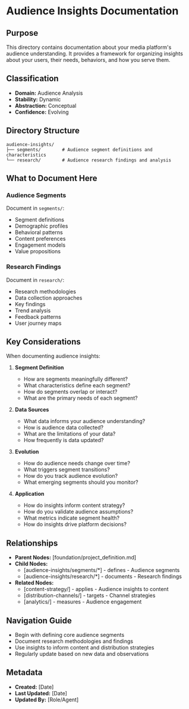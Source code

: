 # Audience Insights Documentation

## Purpose
This directory contains documentation about your media platform's audience understanding. It provides a framework for organizing insights about your users, their needs, behaviors, and how you serve them.

## Classification
- **Domain:** Audience Analysis
- **Stability:** Dynamic
- **Abstraction:** Conceptual
- **Confidence:** Evolving

## Directory Structure

```
audience-insights/
├── segments/        # Audience segment definitions and characteristics
└── research/        # Audience research findings and analysis
```

## What to Document Here

### Audience Segments
Document in `segments/`:
- Segment definitions
- Demographic profiles
- Behavioral patterns
- Content preferences
- Engagement models
- Value propositions

### Research Findings
Document in `research/`:
- Research methodologies
- Data collection approaches
- Key findings
- Trend analysis
- Feedback patterns
- User journey maps

## Key Considerations

When documenting audience insights:

1. **Segment Definition**
   - How are segments meaningfully different?
   - What characteristics define each segment?
   - How do segments overlap or interact?
   - What are the primary needs of each segment?

2. **Data Sources**
   - What data informs your audience understanding?
   - How is audience data collected?
   - What are the limitations of your data?
   - How frequently is data updated?

3. **Evolution**
   - How do audience needs change over time?
   - What triggers segment transitions?
   - How do you track audience evolution?
   - What emerging segments should you monitor?

4. **Application**
   - How do insights inform content strategy?
   - How do you validate audience assumptions?
   - What metrics indicate segment health?
   - How do insights drive platform decisions?

## Relationships
- **Parent Nodes:** [foundation/project_definition.md]
- **Child Nodes:** 
  - [audience-insights/segments/*] - defines - Audience segments
  - [audience-insights/research/*] - documents - Research findings
- **Related Nodes:**
  - [content-strategy/] - applies - Audience insights to content
  - [distribution-channels/] - targets - Channel strategies
  - [analytics/] - measures - Audience engagement

## Navigation Guide
- Begin with defining core audience segments
- Document research methodologies and findings
- Use insights to inform content and distribution strategies
- Regularly update based on new data and observations

## Metadata
- **Created:** [Date]
- **Last Updated:** [Date]
- **Updated By:** [Role/Agent]
